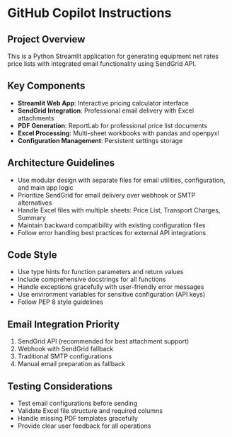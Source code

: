 # GitHub Copilot Instructions

<!-- Use this file to provide workspace-specific custom instructions to Copilot. For more details, visit https://code.visualstudio.com/docs/copilot/copilot-customization#_use-a-githubcopilotinstructionsmd-file -->

## Project Overview
This is a Python Streamlit application for generating equipment net rates price lists with integrated email functionality using SendGrid API.

## Key Components
- **Streamlit Web App**: Interactive pricing calculator interface
- **SendGrid Integration**: Professional email delivery with Excel attachments
- **PDF Generation**: ReportLab for professional price list documents
- **Excel Processing**: Multi-sheet workbooks with pandas and openpyxl
- **Configuration Management**: Persistent settings storage

## Architecture Guidelines
- Use modular design with separate files for email utilities, configuration, and main app logic
- Prioritize SendGrid for email delivery over webhook or SMTP alternatives
- Handle Excel files with multiple sheets: Price List, Transport Charges, Summary
- Maintain backward compatibility with existing configuration files
- Follow error handling best practices for external API integrations

## Code Style
- Use type hints for function parameters and return values
- Include comprehensive docstrings for all functions
- Handle exceptions gracefully with user-friendly error messages
- Use environment variables for sensitive configuration (API keys)
- Follow PEP 8 style guidelines

## Email Integration Priority
1. SendGrid API (recommended for best attachment support)
2. Webhook with SendGrid fallback
3. Traditional SMTP configurations
4. Manual email preparation as fallback

## Testing Considerations
- Test email configurations before sending
- Validate Excel file structure and required columns
- Handle missing PDF templates gracefully
- Provide clear user feedback for all operations
